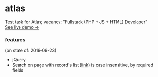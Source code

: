 # atlas
Test task for Atlas; vacancy: "Fullstack (PHP + JS + HTML) Developer"  
[See live demo →](https://it4joy.ru/atlas/index.html)

### features
(on state of: 2019-09-23)  
- jQuery
- Search on page with record's list ([link](https://it4joy.ru/atlas/records.html)) is case insensitive, by required fields

